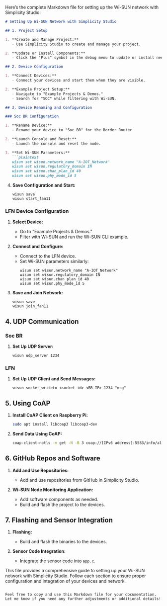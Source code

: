 Here’s the complete Markdown file for setting up the Wi-SUN network with Simplicity Studio:

```markdown
# Setting Up Wi-SUN Network with Simplicity Studio

## 1. Project Setup

1. **Create and Manage Project:**
   - Use Simplicity Studio to create and manage your project.

2. **Update or Install Components:**
   - Click the "Plus" symbol in the debug menu to update or install necessary components.

## 2. Device Configuration

1. **Connect Devices:**
   - Connect your devices and start them when they are visible.

2. **Example Project Setup:**
   - Navigate to "Example Projects & Demos."
   - Search for "SOC" while filtering with Wi-SUN.

## 3. Device Renaming and Configuration

### Soc BR Configuration

1. **Rename Device:**
   - Rename your device to "Soc BR" for the Border Router.

2. **Launch Console and Reset:**
   - Launch the console and reset the node.

3. **Set Wi-SUN Parameters:**
   ```plaintext
   wisun set wisun.network_name "A-IOT_Network"
   wisun set wisun.regulatory_domain IN
   wisun set wisun.chan_plan_id 40
   wisun set wisun.phy_mode_id 5
   ```

4. **Save Configuration and Start:**
   ```plaintext
   wisun save
   wisun start_fan11
   ```

### LFN Device Configuration

1. **Select Device:**
   - Go to "Example Projects & Demos."
   - Filter with Wi-SUN and run the Wi-SUN CLI example.

2. **Connect and Configure:**
   - Connect to the LFN device.
   - Set Wi-SUN parameters similarly:
     ```plaintext
     wisun set wisun.network_name "A-IOT_Network"
     wisun set wisun.regulatory_domain IN
     wisun set wisun.chan_plan_id 40
     wisun set wisun.phy_mode_id 5
     ```

3. **Save and Join Network:**
   ```plaintext
   wisun save
   wisun join_fan11
   ```

## 4. UDP Communication

### Soc BR

1. **Set Up UDP Server:**
   ```plaintext
   wisun udp_server 1234
   ```

### LFN

1. **Set Up UDP Client and Send Messages:**
   ```plaintext
   wisun socket_writeto <socket-id> <BR-IP> 1234 "msg"
   ```

## 5. Using CoAP

1. **Install CoAP Client on Raspberry Pi:**
   ```bash
   sudo apt install libcoap3 libcoap3-dev
   ```

2. **Send Data Using CoAP:**
   ```bash
   coap-client-notls -m get -N -B 3 coap://[IPv6 address]:5583/info/all
   ```

## 6. GitHub Repos and Software

1. **Add and Use Repositories:**
   - Add and use repositories from GitHub in Simplicity Studio.

2. **Wi-SUN Node Monitoring Application:**
   - Add software components as needed.
   - Build and flash the project to the devices.

## 7. Flashing and Sensor Integration

1. **Flashing:**
   - Build and flash the binaries to the devices.

2. **Sensor Code Integration:**
   - Integrate the sensor code into `app.c`.

This file provides a comprehensive guide to setting up your Wi-SUN network with Simplicity Studio. Follow each section to ensure proper configuration and integration of your devices and network.
```

Feel free to copy and use this Markdown file for your documentation. Let me know if you need any further adjustments or additional details!